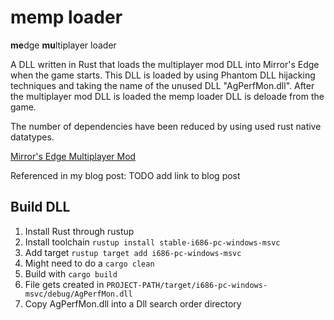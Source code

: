 # memp loader

**me**dge **mu**ltiplayer loader

A DLL written in Rust that loads the multiplayer mod DLL into Mirror's Edge when
the game starts. This DLL is loaded by using Phantom DLL hijacking techniques
and taking the name of the unused DLL "AgPerfMon.dll". After the multiplayer
mod DLL is loaded the memp loader DLL is deloade from the game.

The number of dependencies have been reduced by using used rust native datatypes.

[Mirror's Edge Multiplayer Mod](https://github.com/LucasOe/mmultiplayer)

Referenced in my blog post: TODO add link to blog post

## Build DLL

1. Install Rust through rustup
2. Install toolchain `rustup install stable-i686-pc-windows-msvc`
3. Add target `rustup target add i686-pc-windows-msvc`
4. Might need to do a `cargo clean`
5. Build with `cargo build`
6. File gets created in
   `PROJECT-PATH/target/i686-pc-windows-msvc/debug/AgPerfMon.dll`
7. Copy AgPerfMon.dll into a Dll search order directory
